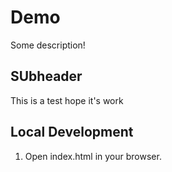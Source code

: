 # Demo

Some description!


## SUbheader

This is a test hope it's work

## Local Development

1. Open index.html in your browser.
